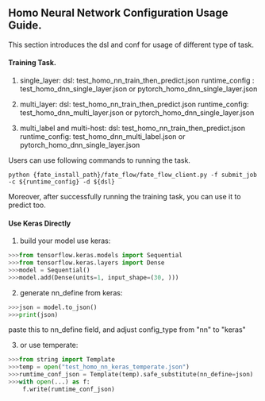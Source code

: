 ## Homo Neural Network Configuration Usage Guide.

This section introduces the dsl and conf for usage of different type of task.

#### Training Task.

1. single_layer:
    dsl: test_homo_nn_train_then_predict.json
    runtime_config : test_homo_dnn_single_layer.json or pytorch_homo_dnn_single_layer.json
   
2. multi_layer:
    dsl: test_homo_nn_train_then_predict.json
    runtime_config: test_homo_dnn_multi_layer.json or pytorch_homo_dnn_single_layer.json
   
3. multi_label and multi-host:
    dsl: test_homo_nn_train_then_predict.json
    runtime_config: test_homo_dnn_multi_label.json or pytorch_homo_dnn_single_layer.json

    
Users can use following commands to running the task.
    
    python {fate_install_path}/fate_flow/fate_flow_client.py -f submit_job -c ${runtime_config} -d ${dsl}

Moreover, after successfully running the training task, you can use it to predict too.

#### Use Keras Directly

1. build your model use keras:

```python
>>>from tensorflow.keras.models import Sequential
>>>from tensorflow.keras.layers import Dense
>>>model = Sequential()
>>>model.add(Dense(units=1, input_shape=(30, )))
```

2. generate nn_define from keras:

```python
>>>json = model.to_json()
>>>print(json)
```
paste this to nn_define field, and adjust config_type from "nn" to "keras"

3. or use temperate:
```python
>>>from string import Template
>>>temp = open("test_homo_nn_keras_temperate.json")
>>>rumtime_conf_json = Template(temp).safe_substitute(nn_define=json)
>>>with open(...) as f:
    f.write(rumtime_conf_json)
```

